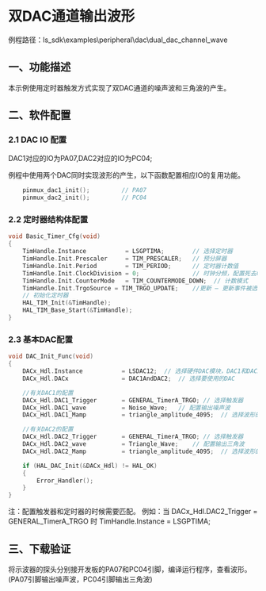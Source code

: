 # 双DAC通道输出波形

例程路径：ls_sdk\examples\peripheral\dac\dual_dac_channel_wave

## 一、功能描述

本示例使用定时器触发方式实现了双DAC通道的噪声波和三角波的产生。

## 二、软件配置

### 2.1 DAC IO 配置

DAC1对应的IO为PA07,DAC2对应的IO为PC04;

例程中使用两个DAC同时实现波形的产生，以下函数配置相应IO的复用功能。

```c
    pinmux_dac1_init();         // PA07
    pinmux_dac2_init();         // PC04
```

### 2.2 定时器结构体配置

```c
void Basic_Timer_Cfg(void)
{ 
    TimHandle.Instance           = LSGPTIMA;        // 选择定时器
    TimHandle.Init.Prescaler     = TIM_PRESCALER;   // 预分屏器
    TimHandle.Init.Period        = TIM_PERIOD;      // 定时器计数值
    TimHandle.Init.ClockDivision = 0;               // 时钟分频，配置死去时间才会用到，忽略
    TimHandle.Init.CounterMode   = TIM_COUNTERMODE_DOWN;  // 计数模式
    TimHandle.Init.TrgoSource = TIM_TRGO_UPDATE;    //更新 – 更新事件被选为触发输入
    // 初始化定时器
    HAL_TIM_Init(&TimHandle);   
    HAL_TIM_Base_Start(&TimHandle);
}
```

### 2.3 基本DAC配置

```c
void DAC_Init_Func(void)
{
    DACx_Hdl.Instance           = LSDAC12;  // 选择硬件DAC模块，DAC1和DAC2的基址相同
    DACx_Hdl.DACx               = DAC1AndDAC2;  // 选择要使用的DAC

    //有关DAC1的配置
    DACx_Hdl.DAC1_Trigger       = GENERAL_TimerA_TRGO; // 选择触发器
    DACx_Hdl.DAC1_wave          = Noise_Wave;   // 配置输出噪声波
    DACx_Hdl.DAC1_Mamp          = triangle_amplitude_4095;  // 选择波形的峰值

    //有关DAC2的配置
    DACx_Hdl.DAC2_Trigger       = GENERAL_TimerA_TRGO; // 选择触发器
    DACx_Hdl.DAC2_wave          = Triangle_Wave;    // 配置输出三角波
    DACx_Hdl.DAC2_Mamp          = triangle_amplitude_4095;  // 选择波形的峰值

    if (HAL_DAC_Init(&DACx_Hdl) != HAL_OK)
    {
        Error_Handler();
    }
}
```

注：配置触发器和定时器的时候需要匹配。
例如：当 DACx_Hdl.DAC2_Trigger = GENERAL_TimerA_TRGO 时 TimHandle.Instance = LSGPTIMA;

## 三、下载验证

将示波器的探头分别接开发板的PA07和PC04引脚，编译运行程序，查看波形。(PA07引脚输出噪声波，PC04引脚输出三角波)